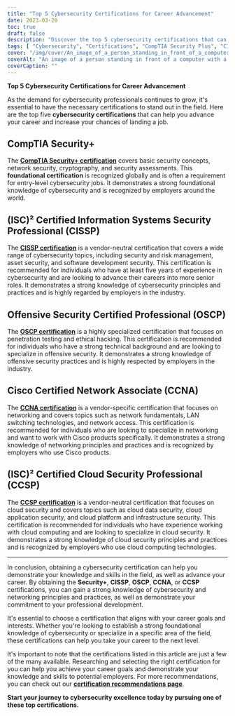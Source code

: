 ```yaml
---
title: "Top 5 Cybersecurity Certifications for Career Advancement"
date: 2023-03-20
toc: true
draft: false
description: "Discover the top 5 cybersecurity certifications that can help you advance your career and increase your chances of landing a job in the fast-growing field of cybersecurity."
tags: [ "Cybersecurity", "Certifications", "CompTIA Security Plus", "CISSP", "Offensive Security OSCP", "Cisco CCNA", "(ISC2) CCSP", "IT Security", "Network Security", "Cloud Security", "Professional Development", "Career Advancement", "Skills Validation", "Information Security", "Ethical Hacking", "Penetration Testing", "Network Administration", "Cloud Computing", "Security Management", "Vulnerability Assessment"]
cover: "/img/cover/An_image_of_a_person_standing_in_front_of_a_computer.png"
coverAlt: "An image of a person standing in front of a computer with a superhero cape on their back, symbolizing the skills and knowledge that can be gained through obtaining cybersecurity certifications."
coverCaption: ""
---
```


**Top 5 Cybersecurity Certifications for Career Advancement**

As the demand for cybersecurity professionals continues to grow, it's essential to have the necessary certifications to stand out in the field. Here are the top five **cybersecurity certifications** that can help you advance your career and increase your chances of landing a job.

## CompTIA Security+

The [**CompTIA Security+ certification**](https://www.comptia.org/certifications/security) covers basic security concepts, network security, cryptography, and security assessments. This **foundational certification** is recognized globally and is often a requirement for entry-level cybersecurity jobs. It demonstrates a strong foundational knowledge of cybersecurity and is recognized by employers around the world.

## (ISC)² Certified Information Systems Security Professional (CISSP)

The [**CISSP certification**](https://www.isc2.org/Certifications/CISSP#) is a vendor-neutral certification that covers a wide range of cybersecurity topics, including security and risk management, asset security, and software development security. This certification is recommended for individuals who have at least five years of experience in cybersecurity and are looking to advance their careers into more senior roles. It demonstrates a strong knowledge of cybersecurity principles and practices and is highly regarded by employers in the industry.

## Offensive Security Certified Professional (OSCP)

The [**OSCP certification**](https://www.offensive-security.com/pwk-oscp/) is a highly specialized certification that focuses on penetration testing and ethical hacking. This certification is recommended for individuals who have a strong technical background and are looking to specialize in offensive security. It demonstrates a strong knowledge of offensive security practices and is highly respected by employers in the industry.

## Cisco Certified Network Associate (CCNA)

The [**CCNA certification**](https://www.cisco.com/c/en/us/training-events/training-certifications/certifications/associate/ccna.html) is a vendor-specific certification that focuses on networking and covers topics such as network fundamentals, LAN switching technologies, and network access. This certification is recommended for individuals who are looking to specialize in networking and want to work with Cisco products specifically. It demonstrates a strong knowledge of networking principles and practices and is recognized by employers who use Cisco products.

## (ISC)² Certified Cloud Security Professional (CCSP)

The [**CCSP certification**](https://www.isc2.org/Certifications/CCSP) is a vendor-neutral certification that focuses on cloud security and covers topics such as cloud data security, cloud application security, and cloud platform and infrastructure security. This certification is recommended for individuals who have experience working with cloud computing and are looking to specialize in cloud security. It demonstrates a strong knowledge of cloud security principles and practices and is recognized by employers who use cloud computing technologies.

______

In conclusion, obtaining a cybersecurity certification can help you demonstrate your knowledge and skills in the field, as well as advance your career. By obtaining the **Security+**, **CISSP**, **OSCP**, **CCNA**, or **CCSP** certifications, you can gain a strong knowledge of cybersecurity and networking principles and practices, as well as demonstrate your commitment to your professional development.

It's essential to choose a certification that aligns with your career goals and interests. Whether you're looking to establish a strong foundational knowledge of cybersecurity or specialize in a specific area of the field, these certifications can help you take your career to the next level.

It's important to note that the certifications listed in this article are just a few of the many available. Researching and selecting the right certification for you can help you achieve your career goals and demonstrate your knowledge and skills to potential employers. For more recommendations, you can check out our [**certification recommendations page**](https://simeononsecurity.ch/recommendations/certifications/).

**Start your journey to cybersecurity excellence today by pursuing one of these top certifications.**
